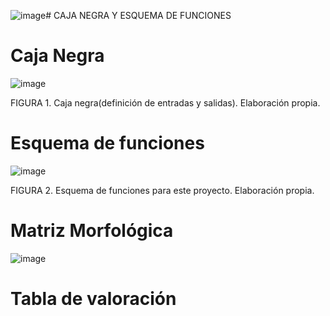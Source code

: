 ![image](https://github.com/BrunoXIII-Gav/FDD_1/assets/165221675/d44269d6-a62b-4e13-a37a-afc6488a5268)# CAJA NEGRA Y ESQUEMA DE FUNCIONES
# Caja Negra
![image](https://github.com/BrunoXIII-Gav/FDD_1/blob/main/Archivos_de_FDD/Imagenes/Imagenes_entregable4/caja%20negra.png)

FIGURA 1. Caja negra(definición de entradas y salidas). Elaboración propia.

# Esquema de funciones
![image](https://github.com/BrunoXIII-Gav/FDD_1/blob/main/Archivos_de_FDD/Imagenes/Imagenes_entregable4/diagrama_funciones.png)

FIGURA 2. Esquema de funciones para este proyecto. Elaboración propia.

# Matriz Morfológica

![image](https://github.com/BrunoXIII-Gav/FDD_1/blob/main/Archivos_de_FDD/Imagenes/Imagenes_entregable4/Matriz%20Morfologica_hd3.jpg)

# Tabla de valoración
